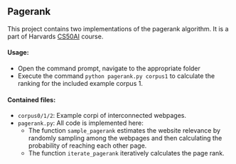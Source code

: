 ## Pagerank
This project contains two implementations of the pagerank algorithm. It is a part of Harvards [CS50AI]([url](https://cs50.harvard.edu/ai/2024/)) course.
#### Usage:
- Open the command prompt, navigate to the appropriate folder
- Execute the command ```python pagerank.py corpus1``` to calculate the ranking for the included example corpus 1.
#### Contained files:
- ```corpus0/1/2```: Example corpi of interconnected webpages.
- ```pagerank.py```: All code is implemented here:
    - The function ```sample_pagerank``` estimates the website relevance by randomly sampling among the webpages and then calculating the probability of reaching each other page.
    - The function ```iterate_pagerank``` iteratively calculates the page rank.


